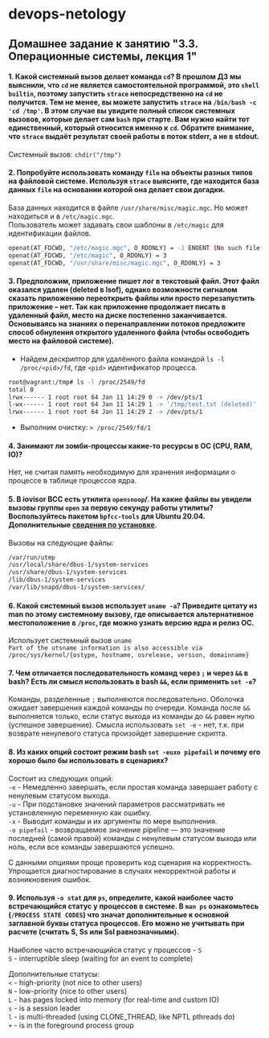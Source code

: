 # devops-netology

## Домашнее задание к занятию "3.3. Операционные системы, лекция 1"

#### 1. Какой системный вызов делает команда `cd`? В прошлом ДЗ мы выяснили, что `cd` не является самостоятельной  программой, это `shell builtin`, поэтому запустить `strace` непосредственно на `cd` не получится. Тем не менее, вы можете запустить `strace` на `/bin/bash -c 'cd /tmp'`. В этом случае вы увидите полный список системных вызовов, которые делает сам `bash` при старте. Вам нужно найти тот единственный, который относится именно к `cd`. Обратите внимание, что `strace` выдаёт результат своей работы в поток stderr, а не в stdout.
Системный вызов: `chdir("/tmp")`

#### 2. Попробуйте использовать команду `file` на объекты разных типов на файловой системе. Используя `strace` выясните, где находится база данных `file` на основании которой она делает свои догадки.
База данных находится в файле `/usr/share/misc/magic.mgc`.  Но может находиться и в `/etc/magic.mgc`.  
Пользователь может задавать свои шаблоны в `/etc/magic` для идентификации файлов. 

```bash
openat(AT_FDCWD, "/etc/magic.mgc", O_RDONLY) = -1 ENOENT (No such file or directory)
openat(AT_FDCWD, "/etc/magic", O_RDONLY) = 3
openat(AT_FDCWD, "/usr/share/misc/magic.mgc", O_RDONLY) = 3
```

#### 3. Предположим, приложение пишет лог в текстовый файл. Этот файл оказался удален (deleted в lsof), однако возможности сигналом сказать приложению переоткрыть файлы или просто перезапустить приложение – нет. Так как приложение продолжает писать в удаленный файл, место на диске постепенно заканчивается. Основываясь на знаниях о перенаправлении потоков предложите способ обнуления открытого удаленного файла (чтобы освободить место на файловой системе).
* Найдем дескриптор для удалённого файла командой `ls -l /proc/<pid>/fd`, где `<pid>` идентификатор процесса. 
```bash
root@vagrant:/tmp# ls -l /proc/2549/fd
total 0
lrwx------ 1 root root 64 Jan 11 14:29 0 -> /dev/pts/1
l-wx------ 1 root root 64 Jan 11 14:29 1 -> '/tmp/test.txt (deleted)'
lrwx------ 1 root root 64 Jan 11 14:29 2 -> /dev/pts/1
```
* Выполним очистку: `> /proc/2549/fd/1`

#### 4. Занимают ли зомби-процессы какие-то ресурсы в ОС (CPU, RAM, IO)?
Нет, не считая память необходимую для хранения информации о процессе в таблице процессов ядра.

#### 5. В iovisor BCC есть утилита `opensnoop`/. На какие файлы вы увидели вызовы группы `open` за первую секунду работы утилиты? Воспользуйтесь пакетом `bpfcc-tools` для Ubuntu 20.04. Дополнительные [сведения по установке](https://github.com/iovisor/bcc/blob/master/INSTALL.md).
Вызовы на следующие файлы:
```bash
/var/run/utmp
/usr/local/share/dbus-1/system-services
/usr/share/dbus-1/system-services
/lib/dbus-1/system-services
/var/lib/snapd/dbus-1/system-services/
```
#### 6. Какой системный вызов использует `uname -a`? Приведите цитату из man по этому системному вызову, где описывается альтернативное местоположение в `/proc`, где можно узнать версию ядра и релиз ОС.
Использует системный вызов `uname`  
`Part of the utsname information is also accessible via /proc/sys/kernel/{ostype, hostname, osrelease, version, domainname}`

#### 7. Чем отличается последовательность команд через `;` и через `&&` в bash? Есть ли смысл использовать в bash `&&`, если применить `set -e`?
Команды, разделенные `;` выполняются последовательно. Оболочка ожидает завершения каждой команды по очереди.
Команда после `&&` выполняется только, если статус выхода из команды до `&&` равен нулю (успешное завершение).
Смысла использовать `set -e` - нет, т.к. при возврате ненулевого статуса произойдет завершение скрипта.

#### 8. Из каких опций состоит режим bash `set -euxo pipefail` и почему его хорошо было бы использовать в сценариях?
Состоит из следующих опций:  
`-e` - Немедленно завершать, если простая команда завершает работу с ненулевым статусом выхода.  
`-u` - При подстановке значений параметров рассматривать не установленную переменную как ошибку.  
`-x` - Выводит команды и их аргументы по мере выполнения.  
`-o pipefail` - возвращаемое значение pipeline — это значение последней (самой правой) команды с ненулевым статусом выхода или ноль, если все команды завершаются успешно.

С данными опциями проще проверить код сценария на корректность. Упрощается диагностирование в случаях некорректной работы и возникновения ошибок.  

#### 9. Используя `-o stat` для `ps`, определите, какой наиболее часто встречающийся статус у процессов в системе. В `man ps` ознакомьтесь (`/PROCESS STATE CODES`) что значат дополнительные к основной заглавной буквы статуса процессов. Его можно не учитывать при расчете (считать S, Ss или Ssl равнозначными).
Наиболее часто встречающийся статус у процессов - `S`  
`S` - interruptible sleep (waiting for an event to complete)

Дополнительные статусы:  
`<` - high-priority (not nice to other users)  
`N` - low-priority (nice to other users)  
`L` - has pages locked into memory (for real-time and custom IO)  
`s` - is a session leader  
`l` - is multi-threaded (using CLONE_THREAD, like NPTL pthreads do)  
`+` - is in the foreground process group